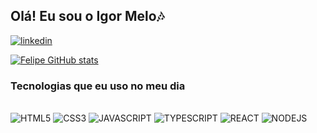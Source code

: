 ## Olá! Eu sou o Igor Melo🎶
[![linkedin](https://img.shields.io/badge/LinkedIn-0077B5?style=for-the-badge&logo=linkedin&logoColor=white)](https://www.linkedin.com/in/igor-melo-a29892331/)


[![Felipe GitHub stats](https://github-readme-stats.vercel.app/api?username=IgorMeloDev&show_icons=true&theme=merko)]()

### Tecnologias que eu uso no meu dia

<div style="display: inline_block"><br/>
<img allign="center" alt="HTML5" src="https://img.shields.io/badge/HTML5-E34F26?style=for-the-badge&logo=html5&logoColor=white">
<img allign="center" alt="CSS3" src="https://img.shields.io/badge/CSS3-1572B6?style=for-the-badge&logo=css3&logoColor=white">
<img allign="center" alt="JAVASCRIPT" src="https://img.shields.io/badge/JavaScript-F7DF1E?style=for-the-badge&logo=javascript&logoColor=black">
<img allign="center" alt="TYPESCRIPT" src="https://img.shields.io/badge/TypeScript-007ACC?style=for-the-badge&logo=typescript&logoColor=white">
<img allign="center" alt="REACT" src="https://img.shields.io/badge/React-20232A?style=for-the-badge&logo=react&logoColor=61DAFB">
<img allign="center" alt="NODEJS" src="https://img.shields.io/badge/Node.js-43853D?style=for-the-badge&logo=node.js&logoColor=white">
<div> <br/>